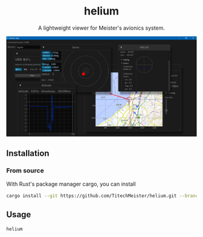 <div align="center">

# helium

A lightweight viewer for Meister's avionics system.

</div>

![helium](docs/images/screenshots.png)

## Installation

### From source

With Rust's package manager cargo, you can install

```sh
cargo install --git https://github.com/TitechMeister/helium.git --branch main
```

## Usage

```sh
helium
```
